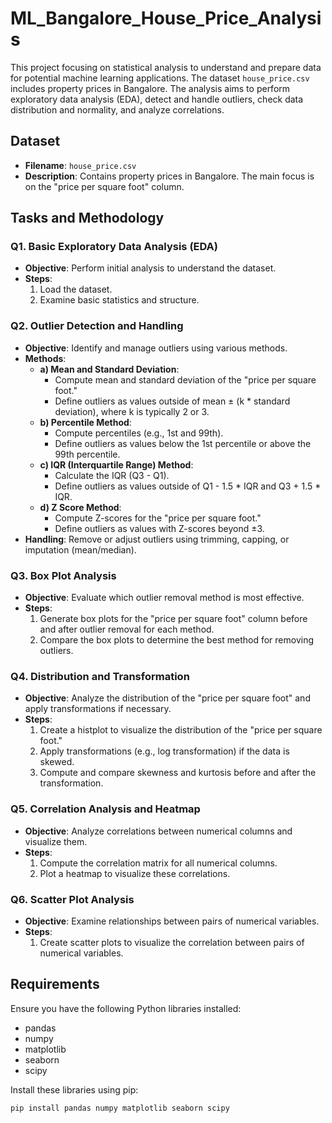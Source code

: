 # ML_Bangalore_House_Price_Analysis
This project focusing on statistical analysis to understand and prepare data for potential machine learning applications. The dataset `house_price.csv` includes property prices in Bangalore. The analysis aims to perform exploratory data analysis (EDA), detect and handle outliers, check data distribution and normality, and analyze correlations.

## Dataset

- **Filename**: `house_price.csv`
- **Description**: Contains property prices in Bangalore. The main focus is on the "price per square foot" column.

## Tasks and Methodology

### Q1. Basic Exploratory Data Analysis (EDA)
- **Objective**: Perform initial analysis to understand the dataset.
- **Steps**:
  1. Load the dataset.
  2. Examine basic statistics and structure.

### Q2. Outlier Detection and Handling
- **Objective**: Identify and manage outliers using various methods.
- **Methods**:
  - **a) Mean and Standard Deviation**:
    - Compute mean and standard deviation of the "price per square foot."
    - Define outliers as values outside of mean ± (k * standard deviation), where k is typically 2 or 3.
  - **b) Percentile Method**:
    - Compute percentiles (e.g., 1st and 99th).
    - Define outliers as values below the 1st percentile or above the 99th percentile.
  - **c) IQR (Interquartile Range) Method**:
    - Calculate the IQR (Q3 - Q1).
    - Define outliers as values outside of Q1 - 1.5 * IQR and Q3 + 1.5 * IQR.
  - **d) Z Score Method**:
    - Compute Z-scores for the "price per square foot."
    - Define outliers as values with Z-scores beyond ±3.
- **Handling**: Remove or adjust outliers using trimming, capping, or imputation (mean/median).

### Q3. Box Plot Analysis
- **Objective**: Evaluate which outlier removal method is most effective.
- **Steps**:
  1. Generate box plots for the "price per square foot" column before and after outlier removal for each method.
  2. Compare the box plots to determine the best method for removing outliers.

### Q4. Distribution and Transformation
- **Objective**: Analyze the distribution of the "price per square foot" and apply transformations if necessary.
- **Steps**:
  1. Create a histplot to visualize the distribution of the "price per square foot."
  2. Apply transformations (e.g., log transformation) if the data is skewed.
  3. Compute and compare skewness and kurtosis before and after the transformation.

### Q5. Correlation Analysis and Heatmap
- **Objective**: Analyze correlations between numerical columns and visualize them.
- **Steps**:
  1. Compute the correlation matrix for all numerical columns.
  2. Plot a heatmap to visualize these correlations.

### Q6. Scatter Plot Analysis
- **Objective**: Examine relationships between pairs of numerical variables.
- **Steps**:
  1. Create scatter plots to visualize the correlation between pairs of numerical variables.

## Requirements

Ensure you have the following Python libraries installed:
- pandas
- numpy
- matplotlib
- seaborn
- scipy

Install these libraries using pip:
```bash
pip install pandas numpy matplotlib seaborn scipy

